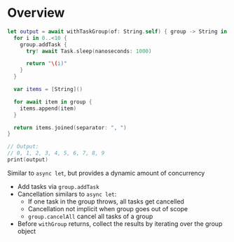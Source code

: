 # Overview

```swift
let output = await withTaskGroup(of: String.self) { group -> String in
  for i in 0..<10 {
    group.addTask {
      try! await Task.sleep(nanoseconds: 1000)

      return "\(i)"
    }
  }

  var items = [String]()

  for await item in group {
    items.append(item)
  }

  return items.joined(separator: ", ")
}

// Output:
// 0, 1, 2, 3, 4, 5, 6, 7, 8, 9
print(output)
```

Similar to `async let`, but provides a dynamic amount of concurrency

- Add tasks via `group.addTask`
- Cancellation similars to `async let`:
  - If one task in the group throws, all tasks get cancelled
  - Cancellation not implicit when group goes out of scope
  - `group.cancelAll` cancel all tasks of a group
- Before `withGroup` returns, collect the results by iterating over the group
  object
